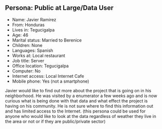 ## Persona: Public at Large/Data User

* Name: 			Javier Ramirez
* From: 			Honduras
* Lives in: 		Tegucigalpa
* Age: 			46
* Marital status: 		Married to Berenice
* Children: 		None
* Languages: 		Spanish
* Works at: 		Local restaurant
* Job title:		Server
* Office location:	Tegucigalpa
* Computer:		No
* Internet access: 	Local Internet Cafe
* Mobile phone: 		Yes (not a smartphone)

Javier would like to find out more about the project that is going on in his neighborhood. He was visited by a enumerator a few weeks ago and is now curious what is being done with that data and what effect the project is having on his community. He is not sure where to find this information out and has limited access to the Internet. (this persona could be used for anyone who would like to look at the data regardless of weather they live in the area or not or if they are public/private sector)
